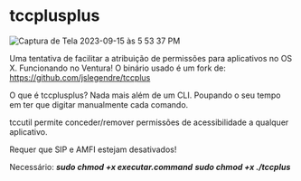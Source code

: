 # tccplusplus
 ![Captura de Tela 2023-09-15 às 5 53 37 PM](https://github.com/pydaniel/tccplusplus/assets/145150616/ab56bf2e-1558-47ef-b62c-ff7bedbe278e)

Uma tentativa de facilitar a atribuição de permissões para aplicativos no OS X. Funcionando no Ventura! O binário usado é um fork de: https://github.com/jslegendre/tccplus

O que é tccplusplus? Nada mais além de um CLI. Poupando o seu tempo em ter que digitar manualmente cada comando.

tccutil permite conceder/remover permissões de acessibilidade a qualquer aplicativo.

Requer que SIP e AMFI estejam desativados!

Necessário:
***sudo chmod +x executar.command***
***sudo chmod +x ./tccplus***




